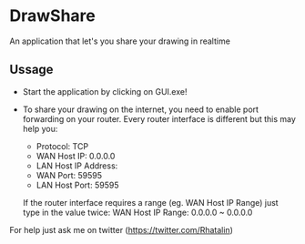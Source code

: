 # DrawShare

An application that let's you share your drawing in realtime

## Ussage

* Start the application by clicking on GUI.exe!
* To share your drawing on the internet, you need to enable port forwarding on your router.
  Every router interface is different but this may help you:

  - Protocol: TCP
  - WAN Host IP: 0.0.0.0
  - LAN Host IP Address: <local ipv4 address of your computer>
  - WAN Port: 59595
  - LAN Host Port: 59595
  
  If the router interface requires a range (eg. WAN Host IP Range) just type in the value twice:
  WAN Host IP Range: 0.0.0.0 ~ 0.0.0.0

For help just ask me on twitter (https://twitter.com/Rhatalin)

